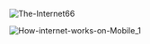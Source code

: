 ![The-Internet66](https://user-images.githubusercontent.com/56559378/134170310-fbe1110e-3d32-4fd1-b751-fdf2558b1287.png)



![How-internet-works-on-Mobile_1](https://user-images.githubusercontent.com/56559378/134170330-f728b47f-80c7-40ba-8a6e-09b0eb15ce4b.jpg)
